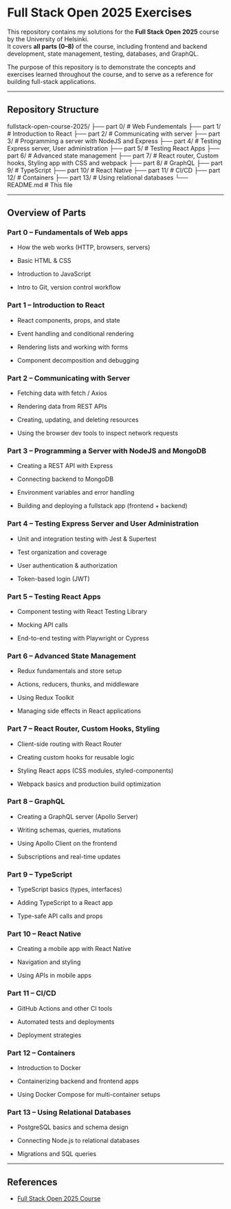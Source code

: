 # Full Stack Open 2025 Exercises

This repository contains my solutions for the **Full Stack Open 2025** course by the University of Helsinki.  
It covers **all parts (0–8)** of the course, including frontend and backend development, state management, testing, databases, and GraphQL.

The purpose of this repository is to demonstrate the concepts and exercises learned throughout the course, and to serve as a reference for building full-stack applications.

---

## Repository Structure

fullstack-open-course-2025/
├── part 0/ # Web Fundementals
├── part 1/ # Introduction to React
├── part 2/ # Communicating with server
├── part 3/ # Programming a server with NodeJS and Express 
├── part 4/ # Testing Express server, User administration
├── part 5/ # Testing React Apps
├── part 6/ # Advanced state management
├── part 7/ # React router, Custom hooks, Styling app with CSS and webpack
├── part 8/ # GraphQL
├── part 9/ # TypeScript
├── part 10/ # React Native
├── part 11/ # CI/CD
├── part 12/ # Containers
├── part 13/ # Using relational databases
└── README.md # This file

---

## Overview of Parts

### Part 0 – Fundamentals of Web apps

- How the web works (HTTP, browsers, servers)

- Basic HTML & CSS

- Introduction to JavaScript

- Intro to Git, version control workflow

### Part 1 – Introduction to React

- React components, props, and state

- Event handling and conditional rendering

- Rendering lists and working with forms

- Component decomposition and debugging

### Part 2 – Communicating with Server

- Fetching data with fetch / Axios

- Rendering data from REST APIs

- Creating, updating, and deleting resources

- Using the browser dev tools to inspect network requests

### Part 3 – Programming a Server with NodeJS and MongoDB

- Creating a REST API with Express

- Connecting backend to MongoDB

- Environment variables and error handling

- Building and deploying a fullstack app (frontend + backend)

### Part 4 – Testing Express Server and User Administration

- Unit and integration testing with Jest & Supertest

- Test organization and coverage

- User authentication & authorization

- Token-based login (JWT)

### Part 5 – Testing React Apps

- Component testing with React Testing Library

- Mocking API calls

- End-to-end testing with Playwright or Cypress

### Part 6 – Advanced State Management

- Redux fundamentals and store setup

- Actions, reducers, thunks, and middleware

- Using Redux Toolkit

- Managing side effects in React applications

### Part 7 – React Router, Custom Hooks, Styling

- Client-side routing with React Router

- Creating custom hooks for reusable logic

- Styling React apps (CSS modules, styled-components)

- Webpack basics and production build optimization

### Part 8 – GraphQL

- Creating a GraphQL server (Apollo Server)

- Writing schemas, queries, mutations

- Using Apollo Client on the frontend

- Subscriptions and real-time updates

### Part 9 – TypeScript

- TypeScript basics (types, interfaces)

- Adding TypeScript to a React app

- Type-safe API calls and props

### Part 10 – React Native

- Creating a mobile app with React Native

- Navigation and styling

- Using APIs in mobile apps

### Part 11 – CI/CD

- GitHub Actions and other CI tools

- Automated tests and deployments

- Deployment strategies

### Part 12 – Containers

- Introduction to Docker

- Containerizing backend and frontend apps

- Using Docker Compose for multi-container setups

### Part 13 – Using Relational Databases

- PostgreSQL basics and schema design

- Connecting Node.js to relational databases

- Migrations and SQL queries

---

## References

- [Full Stack Open 2025 Course](https://fullstackopen.com/en/)
